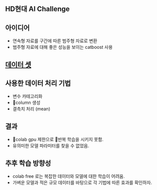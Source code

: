 ## HD현대 AI Challenge

## 아이디어
* 연속형 자료를 구간에 따른 범주형 자료로 변환
* 범주형 자료에 대해 좋은 성능을 보이는 catboost 사용

## [데이터 셋](https://dacon.io/competitions/official/236158/data)

## 사용한 데이터 처리 기법
- 변수 카테고리화
- column 생성
- 결측치 처리 (mean)

## 결과
* colab gpu 제한으로 반복 학습을 시키지 못함.
* 유의미한 모델 파라미터를 찾을 수 없었음.

## 추후 학습 방향성
* colab free 로는 복잡한 데이터와 모델에 대한 학습이 어려움.
* 가벼운 모델과 적은 규모 데이터를 바탕으로 각 기법에 따른 효과를 확인하자.


